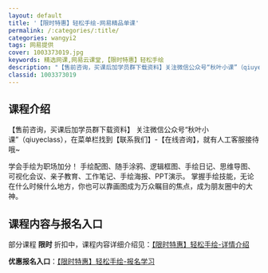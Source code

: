 ```yaml
---
layout: default
title: '【限时特惠】轻松手绘-网易精品单课'
permalink: /:categories/:title/
categories: wangyi2
tags: 网易提供
cover: 1003373019.jpg
keywords: 精选网课,网易云课堂,【限时特惠】轻松手绘
description: "【售前咨询，买课后加学员群下载资料】关注微信公众号“秋叶小课”（qiuyeclass），在菜单栏找到【联系我们】-【在线咨询】，就有人工客服接待哦~学会手绘为职场加分！手绘配图、随手涂鸦、逻"
classid: 1003373019
---
```


## 课程介绍

【售前咨询，买课后加学员群下载资料】
关注微信公众号“秋叶小课”（qiuyeclass），在菜单栏找到【联系我们】-【在线咨询】，就有人工客服接待哦~

学会手绘为职场加分！
手绘配图、随手涂鸦、逻辑框图、手绘日记、思维导图、可视化会议、亲子教育、工作笔记、手绘海报、PPT演示。
掌握手绘技能，无论在什么时候什么地方，你也可以靠画图成为万众瞩目的焦点，成为朋友圈中的大神。

## 课程内容与报名入口

部分课程 **限时** 折扣中，课程内容详细介绍见：[【限时特惠】轻松手绘-详情介绍](https://study.163.com/course/introduction/1003373019.htm?share=1&shareId=1025206652&utm_campaign=share&utm_medium=iphoneShare&utm_source=&utm_u=1025206652)

**优惠报名入口**：[【限时特惠】轻松手绘-报名学习](https://study.163.com/course/introduction/1003373019.htm?share=1&shareId=1025206652&utm_campaign=share&utm_medium=iphoneShare&utm_source=&utm_u=1025206652)

